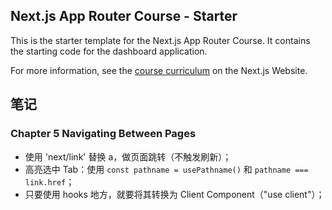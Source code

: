 ## Next.js App Router Course - Starter

This is the starter template for the Next.js App Router Course. It contains the starting code for the dashboard application.

For more information, see the [course curriculum](https://nextjs.org/learn) on the Next.js Website.

## 笔记

### Chapter 5 Navigating Between Pages

- 使用 'next/link' 替换 a，做页面跳转（不触发刷新）；
- 高亮选中 Tab：使用 `const pathname = usePathname()` 和 `pathname === link.href`；
- 只要使用 hooks 地方，就要将其转换为 Client Component（"use client"）；
